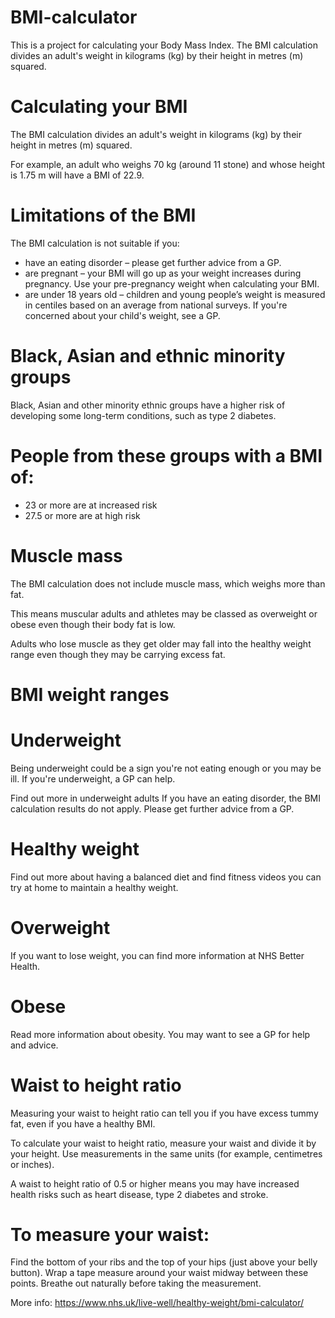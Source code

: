 # BMI-calculator
This is a project for calculating your Body Mass Index. The BMI calculation divides an adult's weight in kilograms (kg) by their height in metres (m) squared. 


# Calculating your BMI
The BMI calculation divides an adult's weight in kilograms (kg) by their height in metres (m) squared.

For example, an adult who weighs 70 kg (around 11 stone) and whose height is 1.75 m will have a BMI of 22.9.

# Limitations of the BMI
The BMI calculation is not suitable if you:

- have an eating disorder – please get further advice from a GP.
- are pregnant – your BMI will go up as your weight increases during pregnancy. Use your pre-pregnancy weight when calculating your BMI.
- are under 18 years old – children and young people’s weight is measured in centiles based on an average from national surveys. If you're concerned about your child's weight, see a GP.

# Black, Asian and ethnic minority groups
Black, Asian and other minority ethnic groups have a higher risk of developing some long-term conditions, such as type 2 diabetes.

# People from these groups with a BMI of:

- 23 or more are at increased risk
- 27.5 or more are at high risk

# Muscle mass
The BMI calculation does not include muscle mass, which weighs more than fat.

This means muscular adults and athletes may be classed as overweight or obese even though their body fat is low.

Adults who lose muscle as they get older may fall into the healthy weight range even though they may be carrying excess fat.

# BMI weight ranges
# Underweight
Being underweight could be a sign you're not eating enough or you may be ill. If you're underweight, a GP can help.

Find out more in underweight adults
If you have an eating disorder, the BMI calculation results do not apply. Please get further advice from a GP.


# Healthy weight
Find out more about having a balanced diet and find fitness videos you can try at home to maintain a healthy weight.


# Overweight
If you want to lose weight, you can find more information at NHS Better Health.


# Obese
Read more information about obesity. You may want to see a GP for help and advice.


# Waist to height ratio
Measuring your waist to height ratio can tell you if you have excess tummy fat, even if you have a healthy BMI.

To calculate your waist to height ratio, measure your waist and divide it by your height. Use measurements in the same units (for example, centimetres or inches).

A waist to height ratio of 0.5 or higher means you may have increased health risks such as heart disease, type 2 diabetes and stroke.


# To measure your waist:
Find the bottom of your ribs and the top of your hips (just above your belly button).
Wrap a tape measure around your waist midway between these points.
Breathe out naturally before taking the measurement.

More info:
https://www.nhs.uk/live-well/healthy-weight/bmi-calculator/
